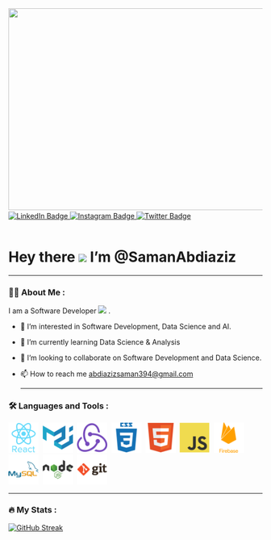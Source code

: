 <div id="header" align="center">
  <img src="https://media0.giphy.com/media/v1.Y2lkPTc5MGI3NjExN3ZtNmNkeTZmeXp0Mm91YjdlMDR6dnRmeWZydmU4Y2NranRhd2lhaSZlcD12MV9pbnRlcm5hbF9naWZfYnlfaWQmY3Q9Zw/Day1AgFfMBsrL6BTpF/giphy.webp" width="600" height="400"/>
 
</div>


  <div id="badges">
  <a href="https://www.linkedin.com/in/abdiaziz-saman-b78844272/">
    <img src="https://img.shields.io/badge/LinkedIn-blue?style=for-the-badge&logo=linkedin&logoColor=white" alt="LinkedIn Badge"/>
  </a>
  <a href="https://www.instagram.com/a.azizla_/ ">
    <img src="https://img.shields.io/badge/Instagram-red?style=for-the-badge&logo=instagram&logoColor=white" alt="Instagram Badge"/>
  </a>
  <a href="https://twitter.com/a_azizla">
    <img src="https://img.shields.io/badge/Twitter-blue?style=for-the-badge&logo=twitter&logoColor=white" alt="Twitter Badge"/>
  </a>
  
</div>
<img src="https://komarev.com/ghpvc/?username=farhan020-hub&style=flat-square&color=blue" alt=""/>

<h1>
  Hey there
  <img src="https://media.giphy.com/media/hvRJCLFzcasrR4ia7z/giphy.gif" width="30px"/>
   I’m @SamanAbdiaziz
</h1>

---

### :man_technologist: About Me :

I am a Software Developer <img src="https://media.giphy.com/media/WUlplcMpOCEmTGBtBW/giphy.gif" width="30"> .
- 👀 I’m interested in Software Development, Data Science and AI.
- 🌱 I’m currently learning Data Science & Analysis 
- 💞️ I’m looking to collaborate on Software Development and Data Science.
- 📫 How to reach me abdiazizsaman394@gmail.com

  ---

### :hammer_and_wrench: Languages and Tools :
<div>
  <img src="https://github.com/devicons/devicon/blob/master/icons/react/react-original-wordmark.svg" title="React" alt="React" width="60" height="60"/>&nbsp;
  <img src="https://github.com/devicons/devicon/blob/master/icons/materialui/materialui-original.svg" title="Material UI" alt="Material UI" width="60" height="60"/>&nbsp;
  <img src="https://github.com/devicons/devicon/blob/master/icons/redux/redux-original.svg" title="Redux" alt="Redux " width="60" height="60"/>&nbsp;
  <img src="https://github.com/devicons/devicon/blob/master/icons/css3/css3-plain-wordmark.svg"  title="CSS3" alt="CSS" width="60" height="60"/>&nbsp;
  <img src="https://github.com/devicons/devicon/blob/master/icons/html5/html5-original.svg" title="HTML5" alt="HTML" width="60" height="60"/>&nbsp;
  <img src="https://github.com/devicons/devicon/blob/master/icons/javascript/javascript-original.svg" title="JavaScript" alt="JavaScript" width="60" height="60"/>&nbsp;
  <img src="https://github.com/devicons/devicon/blob/master/icons/firebase/firebase-plain-wordmark.svg" title="Firebase" alt="Firebase" width="60" height="60"/>&nbsp;
  <img src="https://github.com/devicons/devicon/blob/master/icons/mysql/mysql-original-wordmark.svg" title="MySQL"  alt="MySQL" width="60" height="60"/>&nbsp;
  <img src="https://github.com/devicons/devicon/blob/master/icons/nodejs/nodejs-original-wordmark.svg" title="NodeJS" alt="NodeJS" width="60" height="60"/>&nbsp;
  <img src="https://github.com/devicons/devicon/blob/master/icons/git/git-original-wordmark.svg" title="Git" **alt="Git" width="60" height="60"/>
</div>

---

### :fire: My Stats :
[![GitHub Streak](https://streak-stats.demolab.com/?user=farhan020-hub)](https://git.io/streak-stats)
<!---
farhan020-hub/farhan020-hub is a ✨ special ✨ repository because its README.md (this file) appears on your GitHub profile.
You can click the Preview link to take a look at your changes.
--->
